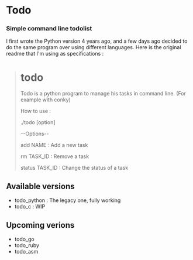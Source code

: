 # Todo

### Simple command line todolist

I first wrote the Python version 4 years ago, and a few days ago decided to do the same program over using different languages.
Here is the original readme that I'm using as specifications :

> todo
> ====
>
> Todo is a python program to manage his tasks in command line. (For example with conky)
>
> How to use :
>
> ./todo [option]
>
> --Options--
>
> add     NAME  : Add a new task
>
> rm      TASK_ID	: Remove a task
>
> status  TASK_ID	: Change the status of a task

## Available versions

- todo_python : The legacy one, fully working
- todo_c : WIP

## Upcoming verions

- todo_go
- todo_ruby
- todo_asm